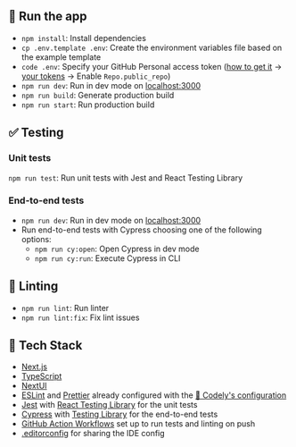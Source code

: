 ## 🚀 Run the app

- `npm install`: Install dependencies
- `cp .env.template .env`: Create the environment variables file based on the example template
- `code .env`: Specify your GitHub Personal access token ([how to get it](https://docs.github.com/en/enterprise-server@3.4/authentication/keeping-your-account-and-data-secure/creating-a-personal-access-token) -> [your tokens](https://github.com/settings/tokens) -> Enable `Repo.public_repo`)
- `npm run dev`: Run in dev mode on [localhost:3000](http://localhost:3000)
- `npm run build`: Generate production build
- `npm run start`: Run production build

## ✅ Testing

### Unit tests

`npm run test`: Run unit tests with Jest and React Testing Library

### End-to-end tests

- `npm run dev`: Run in dev mode on [localhost:3000](http://localhost:3000)
- Run end-to-end tests with Cypress choosing one of the following options:
  - `npm run cy:open`: Open Cypress in dev mode
  - `npm run cy:run`: Execute Cypress in CLI

## 🔦 Linting

- `npm run lint`: Run linter
- `npm run lint:fix`: Fix lint issues

## 🌈 Tech Stack

- [Next.js](https://nextjs.org)
- [TypeScript](https://www.typescriptlang.org)
- [NextUI](https://nextui.org)
- [ESLint](https://eslint.org) and [Prettier](https://prettier.io) already configured with the [🤏 Codely's configuration](https://github.com/CodelyTV/eslint-config-codely)
- [Jest](https://jestjs.io) with [React Testing Library](https://testing-library.com/docs/react-testing-library/intro) for the unit tests
- [Cypress](https://www.cypress.io) with [Testing Library](https://testing-library.com/docs/cypress-testing-library) for the end-to-end tests
- [GitHub Action Workflows](https://github.com/features/actions) set up to run tests and linting on push
- [.editorconfig](https://editorconfig.org) for sharing the IDE config
